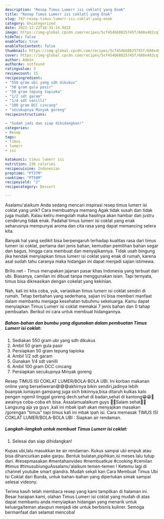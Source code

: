 ```yaml
---
description: "Resep Timus Lumerr isi coklat{ yang Enak"
title: "Resep Timus Lumerr isi coklat{ yang Enak"
slug: 747-resep-timus-lumerr-isi-coklat-yang-enak
category: Uncategorized
date: 2022-12-22T18:31:14.942Z
image: https://img-global.cpcdn.com/recipes/5cf454b68825745f/680x482cq70/timus-lumerr-isi-coklat-foto-resep-utama.jpg
hideToc: false
enableToc: true
enableTocContent: false
thumbnail: https://img-global.cpcdn.com/recipes/5cf454b68825745f/680x482cq70/timus-lumerr-isi-coklat-foto-resep-utama.jpg
cover: https://img-global.cpcdn.com/recipes/5cf454b68825745f/680x482cq70/timus-lumerr-isi-coklat-foto-resep-utama.jpg
author: Admin
authorAv: notfound
ratingvalue: 3
reviewcount: 15
recipeingredient:
- "550 gram ubi yang sdh dikukus"
- "50 gram gula pasir"
- "50 gram tepung tapioka"
- "1/2 sdt garam"
- "1/4 sdt vanilli"
- "100 gram DCC cincang"
- "secukupnya Minyak goreng"
recipeinstructions:

- "Sudah jadi dan siap dihidangkan!"
categories:
- Resep
tags:
- timus
- lumerr
- isi

katakunci: timus lumerr isi 
nutrition: 236 calories
recipecuisine: Indonesian
preptime: "PT37M"
cooktime: "PT50M"
recipeyield: "2"
recipecategory: Dessert

---
```



Asalamu'alaikum Anda sedang mencari inspirasi resep timus lumerr isi coklat yang unik? Cara membuatnya memang Agak tidak susah dan tidak juga mudah. Kalau keliru mengolah maka hasilnya akan hambar dan justru cenderung tidak enak. Padahal timus lumerr isi coklat yang enak seharusnya mempunyai aroma dan cita rasa yang dapat memancing selera kita.


Banyak hal yang sedikit bisa berpengaruh terhadap kualitas rasa dari timus lumerr isi coklat, pertama dari jenis bahan, kemudian pemilihan bahan segar dan bagus, hingga cara membuat dan menyajikannya. Tidak usah bingung jika hendak menyiapkan timus lumerr isi coklat yang enak di rumah, karena asal sudah tahu caranya maka hidangan ini dapat menjadi sajian istimewa.

Brilio.net - Timus merupakan jajanan pasar khas Indonesia yang terbuat dari ubi. Biasanya, camilan ini dibuat tanpa menggunakan isian. Tapi ternyata, timus bisa dikreasikan dengan cokelat yang kekinian.


Nah, kali ini kita coba, yuk, variasikan timus lumerr isi coklat sendiri di rumah. Tetap berbahan yang sederhana, sajian ini bisa memberi manfaat dalam membantu menjaga kesehatan tubuhmu sekeluarga. Kamu dapat menyiapkan Timus Lumerr isi coklat memakai 7 jenis bahan dan 0 tahap pembuatan. Berikut ini cara untuk membuat hidangannya.

<!--inarticleads1-->

##### Bahan-bahan dan bumbu yang digunakan dalam pembuatan Timus Lumerr isi coklat:

1. Sediakan 550 gram ubi yang sdh dikukus
1. Ambil 50 gram gula pasir
1. Persiapkan 50 gram tepung tapioka
1. Ambil 1/2 sdt garam
1. Gunakan 1/4 sdt vanilli
1. Ambil 100 gram DCC cincang
1. Persiapkan secukupnya Minyak goreng


Resep TIMUS ISI COKLAT LUMER/BOLA-BOLA UBI. Ini korban makanan online yang berseliweran😅😅😅akhirnya bikin sendiri,jadinya lebih buanyak.lumayan gampang juga sich bikinnya,bisa ditaruh kulkas kalo pengen ngemil tinggal goreng dech.sehat di badan,sehat di kantong😁😁🤭awalnya coba-coba eh bisa. Assalamualaikum guys 🤭🙏Salam sehat💪💪Langsung aja ya guys ,kali ini mbak ipah akan menyajikan masakan /gorengan &#34;timus&#34; tapi timus kali ini mbak ipah isi. Cara memasak TIMUS ISI COKLAT LUMER/BOLA-BOLA UBI : Siapkan air rendaman. 

<!--inarticleads2-->

##### Langkah-langkah untuk membuat Timus Lumerr isi coklat:


1. Selesai dan siap dihidangkan!

Kupas ubi,lalu masukkan ke air rendaman. Kukus sampai ubi empuk atau bisa dihancurkan pake garpu. Bentuk bulatan,pipihkan,isi meses lalu tutup dari. #resepmasakan #mentahanvideo #membuatkue #cooking #cemilan #timus #timusubiunguAssalamu&#39;alaikum temen-temen ! Ketemu lagi di channel youtube smart giandra. Mudah sekali kan Cara Membuat Timus Ubi Isi Coklat dari Bunda, untuk bahan-bahan yang diperlukan simak sampai selesai videony. 

Terima kasih telah membaca resep yang kami tampilkan di halaman ini. Besar harapan kami, olahan Timus Lumerr isi coklat yang mudah di atas dapat membantu anda menyiapkan hidangan yang menarik untuk keluarga/teman ataupun menjadi ide untuk berbisnis kuliner. Semoga bermanfaat dan selamat mencoba!
